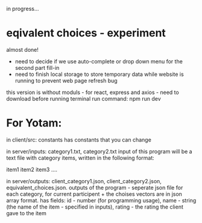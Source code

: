 in progress...

# eqivalent choices - experiment

almost done!
* need to decide if we use auto-complete or drop down menu for the second part fill-in
* need to finish local storage to store temporary data while website is running to prevent web page refresh bug

this version is without moduls - for react, express and axios - need to download before running
terminal run command: npm run dev

# For Yotam:
in client/src: constants
has constants that you can change

in server/inputs: category1.txt, category2.txt
input of this program will be a text file with category items, written in the following format:

item1
item2
item3
....

in server/outputs: client_category1.json, client_category2.json, equivalent_choices.json.
outputs of the program - seperate json file for each category, for current participent + the choises vectors are in json array format.
has fields: id - number (for programming usage), name - string (the name of the item - specified in inputs), rating - the rating the client gave to the item
